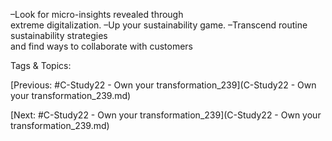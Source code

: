 –Look for micro-insights revealed through  
extreme digitalization.
 –Up your sustainability game.
 –Transcend routine sustainability strategies  
and find ways to collaborate with customers  

   Tags & Topics:
   

[Previous: #C-Study22 - Own your transformation_239](C-Study22 - Own your transformation_239.md)

[Next: #C-Study22 - Own your transformation_239](C-Study22 - Own your transformation_239.md)
